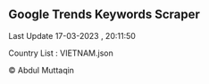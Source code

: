 

## Google Trends Keywords Scraper 
 
Last Update 17-03-2023 , 20:11:50

Country List :
VIETNAM.json



© Abdul Muttaqin 
